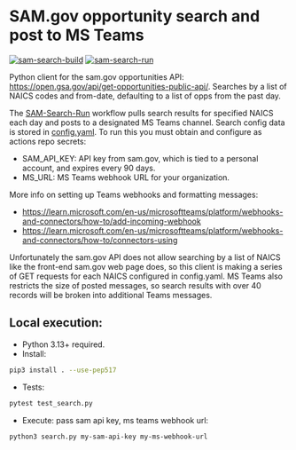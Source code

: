 # SAM.gov opportunity search and post to MS Teams
[![sam-search-build](https://github.com/MindPetal/sam-search/actions/workflows/sam-search-build.yaml/badge.svg)](https://github.com/MindPetal/sam-search/actions/workflows/sam-search-build.yaml) [![sam-search-run](https://github.com/MindPetal/sam-search/actions/workflows/sam-search-run.yaml/badge.svg)](https://github.com/MindPetal/sam-search/actions/workflows/sam-search-run.yaml)

Python client for the sam.gov opportunities API: https://open.gsa.gov/api/get-opportunities-public-api/. Searches by a list of NAICS codes and from-date, defaulting to a list of opps from the past day.

The [SAM-Search-Run](https://github.com/MindPetal/sam-search/actions/workflows/sam-search-run.yaml) workflow pulls search results for specified NAICS each day and posts to a designated MS Teams channel. Search config data is stored in [config.yaml](/config.yaml). To run this you must obtain and configure as actions repo secrets:
- SAM_API_KEY: API key from sam.gov, which is tied to a personal account, and expires every 90 days.
- MS_URL: MS Teams webhook URL for your organization.

More info on setting up Teams webhooks and formatting messages:
- https://learn.microsoft.com/en-us/microsoftteams/platform/webhooks-and-connectors/how-to/add-incoming-webhook
- https://learn.microsoft.com/en-us/microsoftteams/platform/webhooks-and-connectors/how-to/connectors-using

Unfortunately the sam.gov API does not allow searching by a list of NAICS like the front-end sam.gov web page does, so this client is making a series of GET requests for each NAICS configured in config.yaml. MS Teams also restricts the size of posted messages, so search results with over 40 records will be broken into additional Teams messages.

## Local execution:

- Python 3.13+ required.
- Install:

```sh
pip3 install . --use-pep517
```

- Tests:

```sh
pytest test_search.py
```

- Execute: pass sam api key, ms teams webhook url:

```sh
python3 search.py my-sam-api-key my-ms-webhook-url
```
